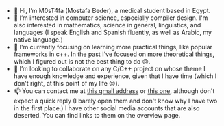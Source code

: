 - 👋 Hi, I’m M0sT4fa (Mostafa Beder), a medical student based in Egypt.
- 👀 I’m interested in computer science, especially compiler design. I'm also interested in mathematics, science in general, linguistics, and languages (I speak English and Spanish fluently, as well as Arabic, my native language.)
- 🌱 I'm currently focusing on learning more practical things, like popular frameworks in c++. In the past I've focused on more theoretical things, which I figured out is not the best thing to do 😔.
- 💞️ I’m looking to collaborate on any C/C++ project on whose theme I have enough knowledge and experience, given that I have time (which I don't right, at this point of my life 😔).
- 📫 You can contact me at [this gmail address](mostafa2018a3s@gmail.com) or [this one](dr.mostafabideer@gmail.com), although don't expect a quick reply (I barely open them and don't know why I have two in the first place.) I have other social media accounts that are also deserted. You can find links to them on the overview page.

<!---
M0ST4FA/M0ST4FA is a ✨ special ✨ repository because its `README.md` (this file) appears on your GitHub profile.
You can click the Preview link to take a look at your changes.
--->
